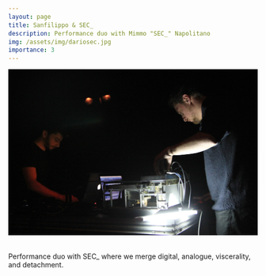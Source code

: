 ```yaml
---
layout: page
title: Sanfilippo & SEC_
description: Performance duo with Mimmo "SEC_" Napolitano
img: /assets/img/dariosec.jpg
importance: 3
---
```


<div class="row justify-content-sm-center">
    <div class="col-sm-24 mt-3 mt-md-0">
        <img class="img-fluid rounded z-depth-1" src="/assets/img/dariosec.jpg" alt="" title="Live at Cafè Oto, 2016"/>
    </div>
</div>

<br>

Performance duo with SEC_ where we merge digital, analogue, viscerality, and detachment.
